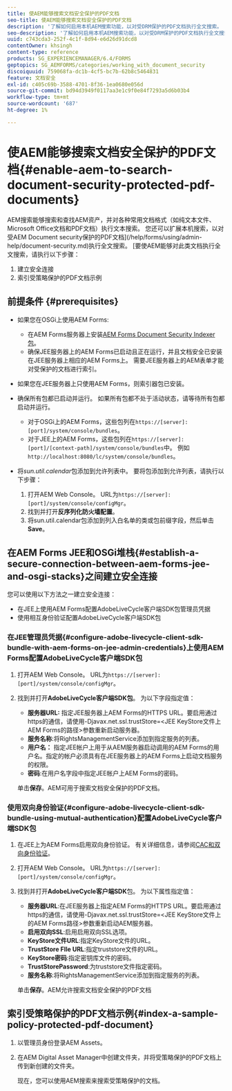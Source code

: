 ```yaml
---
title: 使AEM能够搜索文档安全保护的PDF文档
seo-title: 使AEM能够搜索文档安全保护的PDF文档
description: '了解如何启用本机AEM搜索功能，以对受DRM保护的PDF文档执行全文搜索。  '
seo-description: '了解如何启用本机AEM搜索功能，以对受DRM保护的PDF文档执行全文搜索。  '
uuid: c743cda3-252f-4c1f-8d94-e6d26d91dcd8
contentOwner: khsingh
content-type: reference
products: SG_EXPERIENCEMANAGER/6.4/FORMS
geptopics: SG_AEMFORMS/categories/working_with_document_security
discoiquuid: 759068fa-dc1b-4cf5-bc7b-62b8c5464831
feature: 文档安全
exl-id: c405c69b-3588-4701-8f36-1ea0680e056d
source-git-commit: bd94d3949f0117aa3e1c9f0e84f7293a5d6b03b4
workflow-type: tm+mt
source-wordcount: '687'
ht-degree: 1%

---
```


# 使AEM能够搜索文档安全保护的PDF文档{#enable-aem-to-search-document-security-protected-pdf-documents}

AEM搜索能够搜索和查找AEM资产，并对各种常用文档格式（如纯文本文件、Microsoft Office文档和PDF文档）执行文本搜索。 您还可以扩展本机搜索，以对受AEM Document security保护的PDF文档](/help/forms/using/admin-help/document-security.md)执行全文搜索。 [要使AEM能够对此类文档执行全文搜索，请执行以下步骤：

1. 建立安全连接
1. 索引受策略保护的PDF文档示例

## 前提条件 {#prerequisites}

* 如果您在OSGi上使用AEM Forms:

   * 在AEM Forms服务器上安装[AEM Forms Document Security Indexer包](https://helpx.adobe.com/cn/aem-forms/kb/aem-forms-releases.html)。
   * 确保JEE服务器上的AEM Forms已启动且正在运行，并且文档安全已安装在JEE服务器上相应的AEM Forms上。 需要JEE服务器上的AEM表单才能对受保护的文档进行索引。

* 如果您在JEE服务器上只使用AEM Forms，则索引器包已安装。
* 确保所有包都已启动并运行。 如果所有包都不处于活动状态，请等待所有包都启动并运行。

   * 对于OSGi上的AEM Forms，这些包列在`https://[server]:[port]/system/console/bundles`。
   * 对于JEE上的AEM Forms，这些包列在`https://[server]:[port]/[context-path]/system/console/bundles`中。 例如`http://localhost:8080/lc/system/console/bundles`。

* 将&#x200B;*sun.util.calendar*&#x200B;包添加到允许列表中。 要将包添加到允许列表，请执行以下步骤：

   1. 打开AEM Web Console。 URL为`https://[server]:[port]/system/console/configMgr`。
   1. 找到并打开&#x200B;**反序列化防火墙配置**。
   1. 将sun.util.calendar包添加到列入白名单的类或包前缀字段，然后单击&#x200B;**Save**。

## 在AEM Forms JEE和OSGi堆栈{#establish-a-secure-connection-between-aem-forms-jee-and-osgi-stacks}之间建立安全连接

您可以使用以下方法之一建立安全连接：

* 在JEE上使用AEM Forms配置AdobeLiveCycle客户端SDK包管理员凭据
* 使用相互身份验证配置AdobeLiveCycle客户端SDK包

### 在JEE管理员凭据{#configure-adobe-livecycle-client-sdk-bundle-with-aem-forms-on-jee-admin-credentials}上使用AEM Forms配置AdobeLiveCycle客户端SDK包

1. 打开AEM Web Console。 URL为`https://[server]:[port]/system/console/configMgr`。
1. 找到并打开&#x200B;**AdobeLiveCycle客户端SDK包**。 为以下字段指定值：

   * **服务器URL:** 指定JEE服务器上AEM Forms的HTTPS URL。要启用通过https的通信，请使用-Djavax.net.ssl.trustStore=&lt;JEE KeyStore文件上AEM Forms的路径>参数重新启动服务器。
   * **服务名称**:将RightsManagementService添加到指定服务的列表。
   * **用户名：** 指定JEE帐户上用于从AEM服务器启动调用的AEM Forms的用户名。指定的帐户必须具有在JEE服务器上的AEM Forms上启动文档服务的权限。
   * **密码**:在用户名字段中指定JEE帐户上AEM Forms的密码。

   单击&#x200B;**保存**。AEM可用于搜索文档安全保护的PDF文档。

### 使用双向身份验证{#configure-adobe-livecycle-client-sdk-bundle-using-mutual-authentication}配置AdobeLiveCycle客户端SDK包

1. 在JEE上为AEM Forms启用双向身份验证。 有关详细信息，请参阅[CAC和双向身份验证](https://helpx.adobe.com/livecycle/kb/cac-mutual-authentication.html)。
1. 打开AEM Web Console。 URL为`https://[server]:[port]/system/console/configMgr`。
1. 找到并打开&#x200B;**AdobeLiveCycle客户端SDK**&#x200B;包。 为以下属性指定值：

   * **服务器URL**:在JEE服务器上指定AEM Forms的HTTPS URL。要启用通过https的通信，请使用-Djavax.net.ssl.trustStore=&lt;JEE KeyStore文件上的AEM Forms路径>参数重新启动AEM服务器。
   * **启用双向SSL**:启用启用双向SSL选项。
   * **KeyStore文件URL**:指定KeyStore文件的URL。
   * **TrustStore FIle URL**:指定truststore文件的URL。
   * **KeyStore密码**:指定密钥库文件的密码。
   * **TrustStorePassword**:为truststore文件指定密码。
   * **服务名称**:将RightsManagementService添加到指定服务的列表。

   单击&#x200B;**保存**。AEM允许搜索文档安全保护的PDF文档

## 索引受策略保护的PDF文档示例{#index-a-sample-policy-protected-pdf-document}

1. 以管理员身份登录AEM Assets。
1. 在AEM Digital Asset Manager中创建文件夹，并将受策略保护的PDF文档上传到新创建的文件夹。

   现在，您可以使用AEM搜索来搜索受策略保护的文档。
